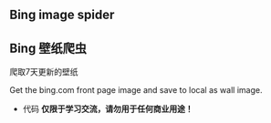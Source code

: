 ## Bing image spider
## Bing 壁纸爬虫

爬取7天更新的壁纸

Get the bing.com front page image and save to local as wall image.

* 代码 **仅限于学习交流，请勿用于任何商业用途！**
